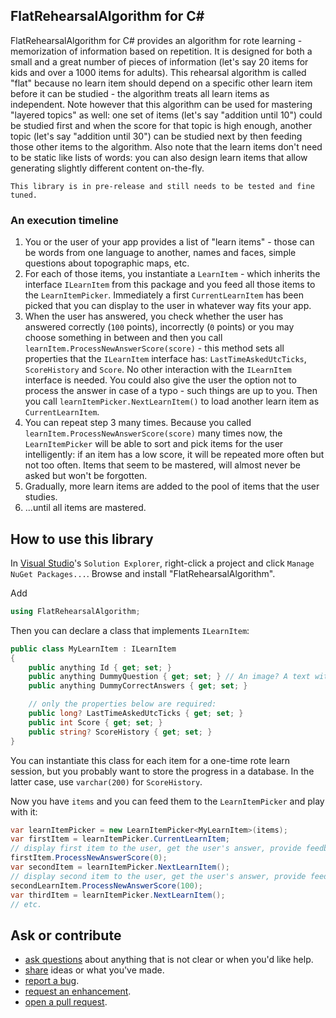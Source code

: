 ## FlatRehearsalAlgorithm for C#

FlatRehearsalAlgorithm for C# provides an algorithm for rote learning - memorization of information based on repetition. It is designed for both a small and a great number of pieces of information (let's say 20 items for kids and over a 1000 items for adults). This rehearsal algorithm is called "flat" because no learn item should depend on a specific other learn item before it can be studied - the algorithm treats all learn items as independent. Note however that this algorithm can be used for mastering "layered topics" as well: one set of items (let's say "addition until 10") could be studied first and when the score for that topic is high enough, another topic (let's say "addition until 30") can be studied next by then feeding those other items to the algorithm. Also note that the learn items don't need to be static like lists of words: you can also design learn items that allow generating slightly different content on-the-fly.

```
This library is in pre-release and still needs to be tested and fine tuned.
```

### An execution timeline

1. You or the user of your app provides a list of "learn items" - those can be words from one language to another, names and faces, simple questions about topographic maps, etc.
2. For each of those items, you instantiate a `LearnItem` - which inherits the interface `ILearnItem` from this package and you feed all those items to the `LearnItemPicker`. Immediately a first `CurrentLearnItem` has been picked that you can display to the user in whatever way fits your app.
3. When the user has answered, you check whether the user has answered correctly (`100` points), incorrectly (`0` points) or you may choose something in between and then you call `learnItem.ProcessNewAnswerScore(score)` - this method sets all properties that the `ILearnItem` interface has: `LastTimeAskedUtcTicks`, `ScoreHistory` and `Score`. No other interaction with the `ILearnItem` interface is needed. You could also give the user the option not to process the answer in case of a typo - such things are up to you. Then you call `learnItemPicker.NextLearnItem()` to load another learn item as `CurrentLearnItem`.
4. You can repeat step 3 many times. Because you called `learnItem.ProcessNewAnswerScore(score)` many times now, the `LearnItemPicker` will be able to sort and pick items for the user intelligently: if an item has a low score, it will be repeated more often but not too often. Items that seem to be mastered, will almost never be asked but won't be forgotten.
5. Gradually, more learn items are added to the pool of items that the user studies.
6. ...until all items are mastered.


## How to use this library

In [Visual Studio](https://visualstudio.microsoft.com/downloads/)'s `Solution Explorer`, right-click a project and click `Manage NuGet Packages...`. Browse and install "FlatRehearsalAlgorithm".

Add
```csharp
using FlatRehearsalAlgorithm;
```

Then you can declare a class that implements `ILearnItem`:
```csharp
public class MyLearnItem : ILearnItem
{
    public anything Id { get; set; }
    public anything DummyQuestion { get; set; } // An image? A text with variable parts?
    public anything DummyCorrectAnswers { get; set; }

    // only the properties below are required:
	public long? LastTimeAskedUtcTicks { get; set; }
    public int Score { get; set; }
    public string? ScoreHistory { get; set; }
}
```
You can instantiate this class for each item for a one-time rote learn session, but you probably want to store the progress in a database. In the latter case, use `varchar(200)` for `ScoreHistory`.

Now you have `items` and you can feed them to the `LearnItemPicker` and play with it:
```csharp
var learnItemPicker = new LearnItemPicker<MyLearnItem>(items);
var firstItem = learnItemPicker.CurrentLearnItem;
// display first item to the user, get the user's answer, provide feedback, etc.
firstItem.ProcessNewAnswerScore(0);
var secondItem = learnItemPicker.NextLearnItem();
// display second item to the user, get the user's answer, provide feedback, etc.
secondLearnItem.ProcessNewAnswerScore(100);
var thirdItem = learnItemPicker.NextLearnItem();
// etc.
```

## Ask or contribute

- [ask questions](https://github.com/RehearsalAlgorithms/FlatRehearsalAlgorithm.CSharp/discussions) about anything that is not clear or when you'd like help.
- [share](https://github.com/RehearsalAlgorithms/FlatRehearsalAlgorithm.CSharp/discussions) ideas or what you've made.
- [report a bug](https://github.com/RehearsalAlgorithms/FlatRehearsalAlgorithm.CSharp/issues).
- [request an enhancement](https://github.com/RehearsalAlgorithms/FlatRehearsalAlgorithm.CSharp/issues).
- [open a pull request](https://github.com/RehearsalAlgorithms/FlatRehearsalAlgorithm.CSharp/pulls). 